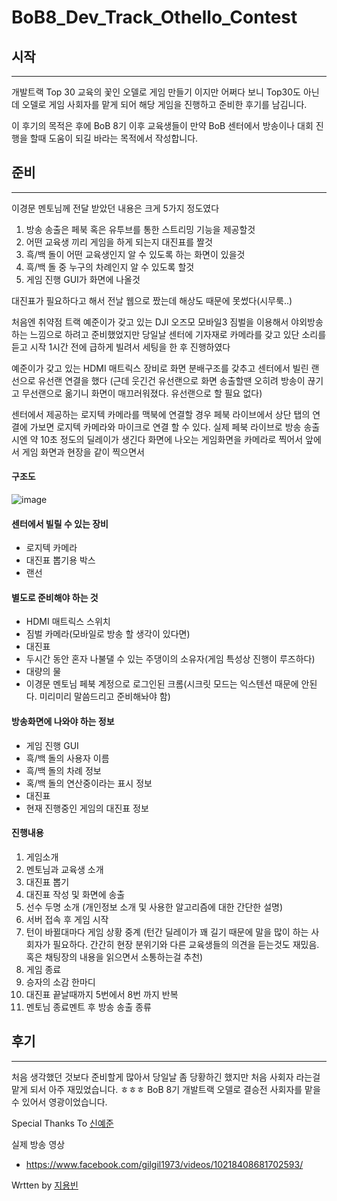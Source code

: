 # BoB8_Dev_Track_Othello_Contest

## 시작
---
개발트랙 Top 30 교육의 꽃인 오델로 게임 만들기 이지만 어쩌다 보니 Top30도 아닌데 오델로 게임 사회자를 맡게 되어 해당 게임을 진행하고 준비한 후기를 남김니다.

이 후기의 목적은 후에 BoB 8기 이후 교육생들이 만약 BoB 센터에서 방송이나 대회 진행을 할때 도움이 되길 바라는 목적에서 작성합니다.


## 준비
---

이경문 멘토님께 전달 받았던 내용은 크게 5가지 정도였다

1. 방송 송출은 페북 혹은 유투브를 통한 스트리밍 기능을 제공할것
2. 어떤 교육생 끼리 게임을 하게 되는지 대진표를 짤것
3. 흑/백 돌이 어떤 교육생인지 알 수 있도록 하는 화면이 있을것
4. 흑/백 돌 중 누구의 차례인지 알 수 있도록 할것
5. 게임 진행 GUI가 화면에 나올것

대진표가 필요하다고 해서 전날 웹으로 짰는데 해상도 때문에 못썼다(시무룩..)

처음엔 취약점 트랙 예준이가 갖고 있는 DJI 오즈모 모바일3 짐벌을 이용해서 야외방송 하는 느낌으로 하려고 준비했었지만
당일날 센터에 기자재로 카메라를 갖고 있단 소리를 듣고 시작 1시간 전에 급하게 빌려서 세팅을 한 후 진행하였다

예준이가 갖고 있는 HDMI 매트릭스 장비로 화면 분배구조를 갖추고 센터에서 빌린 랜선으로 유선랜 연결을 했다
(근데 웃긴건 유선랜으로 화면 송출할땐 오히려 방송이 끊기고 무선랜으로 옮기니 화면이 매끄러워졌다. 유선랜으로 할 필요 없다)

센터에서 제공하는 로지텍 카메라를 맥북에 연결할 경우 페북 라이브에서 상단 탭의 연결에 가보면 로지텍 카메라와 마이크로 연결 할 수 있다.
실제 페북 라이브로 방송 송출 시엔 약 10초 정도의 딜레이가 생긴다
화면에 나오는 게임화면을 카메라로 찍어서 앞에서 게임 화면과 현장을 같이 찍으면서 


#### 구조도
![image](https://user-images.githubusercontent.com/13353498/74360085-c3817400-4e07-11ea-99f3-89f05c91f7e4.png)



#### 센터에서 빌릴 수 있는 장비

* 로지텍 카메라
* 대진표 뽑기용 박스
* 랜선


#### 별도로 준비해야 하는 것
* HDMI 매트릭스 스위치
* 짐벌 카메라(모바일로 방송 할 생각이 있다면)
* 대진표
* 두시간 동안 혼자 나불댈 수 있는 주댕이의 소유자(게임 특성상 진행이 루즈하다)
* 대량의 물
* 이경문 멘토님 페북 계정으로 로그인된 크롬(시크릿 모드는 익스텐션 때문에 안된다. 미리미리 말씀드리고 준비해놔야 함)


#### 방송화면에 나와야 하는 정보
* 게임 진행 GUI
* 흑/백 돌의 사용자 이름
* 흑/백 돌의 차례 정보
* 혹/백 돌의 연산중이라는 표시 정보
* 대진표
* 현재 진행중인 게임의 대진표 정보

#### 진행내용

1. 게임소개
2. 멘토님과 교육생 소개
3. 대진표 뽑기
4. 대진표 작성 및 화면에 송출
5. 선수 두명 소개 (개인정보 소개 및 사용한 알고리즘에 대한 간단한 설명)
6. 서버 접속 후 게임 시작
7. 턴이 바뀔대마다 게임 상황 중계 (턴간 딜레이가 꽤 길기 때문에 말을 많이 하는 사회자가 필요하다. 간간히 현장 분위기와 다른 교육생들의 의견을 듣는것도 재밌음. 혹은 채팅장의 내용을 읽으면서 소통하는걸 추천)
8. 게임 종료
9. 승자의 소감 한마디
9. 대진표 끝날때까지 5번에서 8번 까지 반복
10. 멘토님 종료멘트 후 방송 송출 종류

## 후기
---
처음 생각했던 것보다 준비할게 많아서 당일날 좀 당황하긴 했지만 처음 사회자 라는걸 맡게 되서 아주 재밌었습니다. ㅎㅎㅎ
BoB 8기 개발트랙 오델로 결승전 사회자를 맡을 수 있어서 영광이었습니다.

Special Thanks To 
[신예준](https://github.com/wns1826)


실제 방송 영상
* https://www.facebook.com/gilgil1973/videos/10218408681702593/




Wrtten by [지용빈](https://github.com/Tempuss)
